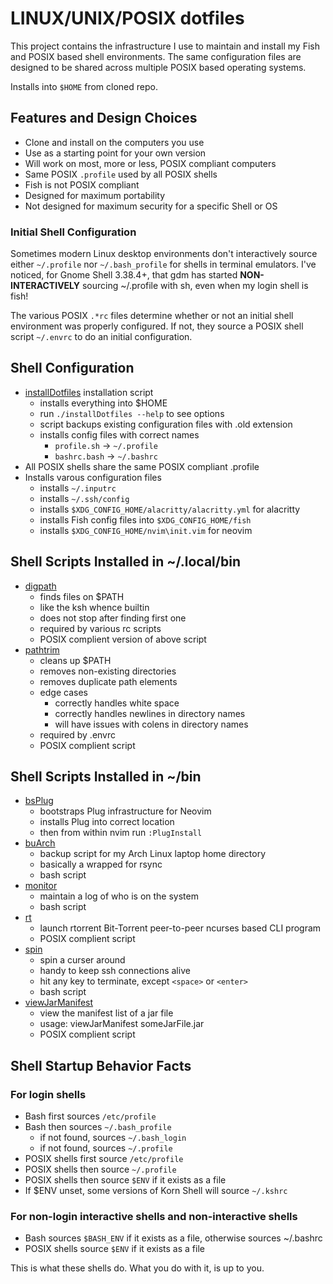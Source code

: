 # LINUX/UNIX/POSIX dotfiles

This project contains the infrastructure I use to
maintain and install my Fish and POSIX based shell
environments.  The same configuration files are
designed to be shared across multiple POSIX based
operating systems.

Installs into `$HOME` from cloned repo.

## Features and Design Choices

* Clone and install on the computers you use
* Use as a starting point for your own version
* Will work on most, more or less, POSIX compliant computers
* Same POSIX `.profile` used by all POSIX shells
* Fish is not POSIX compliant
* Designed for maximum portability
* Not designed for maximum security for a specific Shell or OS

### Initial Shell Configuration

Sometimes modern Linux desktop environments don't interactively
source either `~/.profile` nor `~/.bash_profile` for shells in
terminal emulators.  I've noticed, for Gnome Shell 3.38.4+, that
gdm has started __NON-INTERACTIVELY__ sourcing ~/.profile with sh,
even when my login shell is fish!

The various POSIX `.*rc` files determine whether or not an
initial shell environment was properly configured.  If not,
they source a POSIX shell script `~/.envrc` to do an initial
configuration.

## Shell Configuration

* [installDotfiles](installDotfiles) installation script
  * installs everything into $HOME
  * run `./installDotfiles --help` to see options
  * script backups existing configuration files with .old extension
  * installs config files with correct names
    * `profile.sh` -> `~/.profile`
    * `bashrc.bash` -> `~/.bashrc`
* All POSIX shells share the same POSIX compliant .profile
* Installs varous configuration files
  * installs `~/.inputrc`
  * installs `~/.ssh/config`
  * installs `$XDG_CONFIG_HOME/alacritty/alacritty.yml` for alacritty
  * installs Fish config files into `$XDG_CONFIG_HOME/fish`
  * installs `$XDG_CONFIG_HOME/nvim\init.vim` for neovim

## Shell Scripts Installed in ~/.local/bin

* [digpath](bin/digpath)
  * finds files on $PATH
  * like the ksh whence builtin
  * does not stop after finding first one
  * required by various rc scripts
  * POSIX complient version of above script
* [pathtrim](bin/pathtrim)
  * cleans up $PATH
  * removes non-existing directories
  * removes duplicate path elements
  * edge cases
    * correctly handles white space
    * correctly handles newlines in directory names
    * will have issues with colens in directory names
  * required by .envrc
  * POSIX complient script

## Shell Scripts Installed in ~/bin

* [bsPlug](bin/bsPlug)
  * bootstraps Plug infrastructure for Neovim
  * installs Plug into correct location
  * then from within nvim run `:PlugInstall`
* [buArch](bin/buArch)
  * backup script for my Arch Linux laptop home directory
  * basically a wrapped for rsync
  * bash script
* [monitor](bin/monitor)
  * maintain a log of who is on the system
  * bash script
* [rt](bin/rt)
  * launch rtorrent Bit-Torrent peer-to-peer ncurses based CLI program
  * POSIX complient script
* [spin](bin/spin)
  * spin a curser around
  * handy to keep ssh connections alive
  * hit any key to terminate, except `<space>` or `<enter>`
  * bash script
* [viewJarManifest](bin/viewJarManifest)
  * view the manifest list of a jar file
  * usage: viewJarManifest someJarFile.jar
  * POSIX complient script

## Shell Startup Behavior Facts

### For login shells

* Bash first sources `/etc/profile`
* Bash then sources `~/.bash_profile`
  * if not found, sources `~/.bash_login`
  * if not found, sources `~/.profile`
* POSIX shells first source `/etc/profile`
* POSIX shells then source `~/.profile`
* POSIX shells then source `$ENV` if it exists as a file
* If $ENV unset, some versions of Korn Shell will source `~/.kshrc`

### For non-login interactive shells and non-interactive shells

* Bash sources `$BASH_ENV` if it exists as a file, otherwise sources ~/.bashrc
* POSIX shells source `$ENV` if it exists as a file

This is what these shells do.  What you do with it, is up to you.

